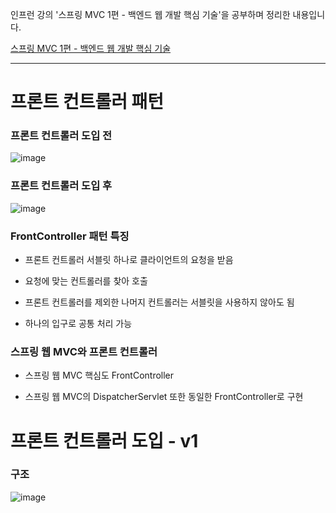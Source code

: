 인프런 강의 '스프링 MVC 1편 - 백엔드 웹 개발 핵심 기술'을 공부하며 정리한 내용입니다.

[스프링 MVC 1편 - 백엔드 웹 개발 핵심 기술](https://www.inflearn.com/course/%EC%8A%A4%ED%94%84%EB%A7%81-mvc-1)

-----

# 프론트 컨트롤러 패턴

### 프론트 컨트롤러 도입 전

![image](https://github.com/user-attachments/assets/433857e1-05a4-4fe0-a33f-12ac647c744e)

### 프론트 컨트롤러 도입 후

![image](https://github.com/user-attachments/assets/531bfafa-36ce-45dc-aaa9-65e916a8d730)

### FrontController 패턴 특징

- 프론트 컨트롤러 서블릿 하나로 클라이언트의 요청을 받음

- 요청에 맞는 컨트롤러를 찾아 호출

- 프론트 컨트롤러를 제외한 나머지 컨트롤러는 서블릿을 사용하지 않아도 됨

- 하나의 입구로 공통 처리 가능

### 스프링 웹 MVC와 프론트 컨트롤러

- 스프링 웹 MVC 핵심도 FrontController

- 스프링 웹 MVC의 DispatcherServlet 또한 동일한 FrontController로 구현

# 프론트 컨트롤러 도입 - v1

### 구조

![image](https://github.com/user-attachments/assets/f925a30c-4969-4003-b96d-174f5228e255)

